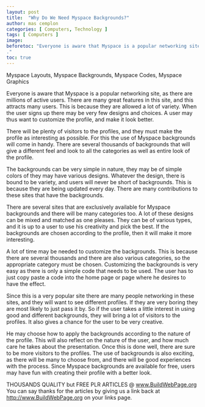 ```yaml
---
layout: post
title:  "Why Do We Need Myspace Backgrounds?"
author: mas cemplon
categories: [ Computers, Technology ]
tags: [ Computers ]
image: 
beforetoc: "Everyone is aware that Myspace is a popular networking site, as there are millions of active users. There are many great features in this site, and this attracts many users. This is because they are allowed a lot of variety.
."
toc: true
---
```



Myspace Layouts, Myspace Backgrounds, Myspace Codes, Myspace Graphics



Everyone is aware that Myspace is a popular networking site, as there are millions of active users. There are many great features in this site, and this attracts many users. This is because they are allowed a lot of variety. When the user signs up there may be very few designs and choices. A user may thus want to customize the profile, and make it look better.

There will be plenty of visitors to the profiles, and they must make the profile as interesting as possible. For this the use of Myspace backgrounds will come in handy. There are several thousands of backgrounds that will give a different feel and look to all the categories as well as entire look of the profile.

The backgrounds can be very simple in nature, they may be of simple colors of they may have various designs. Whatever the design, there is bound to be variety, and users will never be short of backgrounds. This is because they are being updated every day. There are many contributions to these sites that have the backgrounds.

There are several sites that are exclusively available for Myspace backgrounds and there will be many categories too. A lot of these designs can be mixed and matched as one pleases. They can be of various types, and it is up to a user to use his creativity and pick the best. If the backgrounds are chosen according to the profile, then it will make it more interesting.

A lot of time may be needed to customize the backgrounds. This is because there are several thousands and there are also various categories, so the appropriate category must be chosen. Customizing the backgrounds is very easy as there is only a simple code that needs to be used. The user has to just copy paste a code into the home page or page where he desires to have the effect.

Since this is a very popular site there are many people networking in these sites, and they will want to see different profiles. If they are very boring they are most likely to just pass it by. So if the user takes a little interest in using good and different backgrounds, they will bring a lot of visitors to the profiles. It also gives a chance for the user to be very creative.

He may choose how to apply the backgrounds according to the nature of the profile. This will also reflect on the nature of the user, and how much care he takes about the presentation. Once this is done well, there are sure to be more visitors to the profiles. The use of backgrounds is also exciting, as there will be many to choose from, and there will be good experiences with the process. Since Myspace backgrounds are available for free, users may have fun with creating their profile with a better look.


THOUSANDS QUALITY but FREE PLR ARTICLES @ www.BuildWebPage.org
You can say thanks for the articles by giving us a link back at http://www.BuildWebPage.org on your links page.
